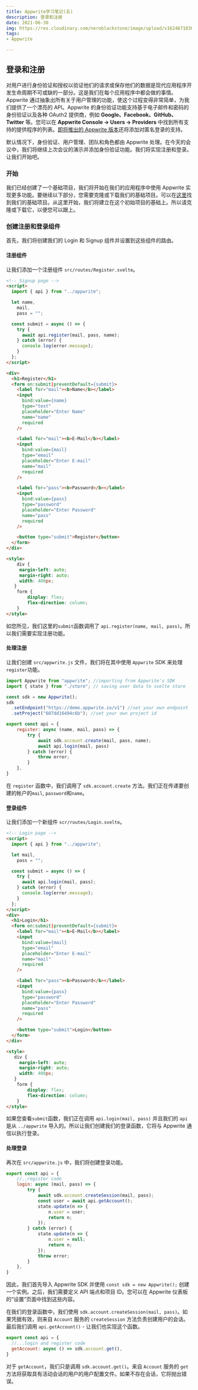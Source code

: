 ```yaml
---
title: Appwrite学习笔记(五)
description: 登录和注册
date: 2021-06-30
img: https://res.cloudinary.com/neroblackstone/image/upload/v1624671830/appwrite_i2voda.webp
tags:
- Appwrite

---
```

## 登录和注册

对用户进行身份验证和授权以验证他们的请求或保存他们的数据是现代应用程序开发生命周期不可或缺的一部分。这是我们在每个应用程序中都会做的事情。Appwrite 通过抽象出所有关于用户管理的功能，使这个过程变得非常简单，为我们提供了一个漂亮的 API。Appwrite 的身份验证功能支持基于电子邮件和密码的身份验证以及各种 OAuth2 提供商，例如 **Google、Facebook、GitHub、Twitter** 等。您可以在 **Appwrite Console -> Users -> Providers** 中找到所有支持的提供程序的列表。[即将推出的 Appwrite 版本](https://dev.to/appwrite/appwrite-0-8-is-coming-soon-and-this-is-what-you-can-expect-35li)还将添加对匿名登录的支持。

默认情况下，身份验证、用户管理、团队和角色都由 Appwrite 处理。在今天的会议中，我们将继续上次会议的演示并添加身份验证功能。我们将实现注册和登录。让我们开始吧。

### 开始

我们已经创建了一个基础项目，我们将开始在我们的应用程序中使用 Appwrite 实现更多功能。要继续以下部分，您需要克隆或下载我们的基础项目。可以在[这里](https://github.com/christyjacob4/30-days-of-appwrite/tree/starter)找到我们的基础项目。从这里开始，我们将建立在这个初始项目的基础上。所以请克隆或下载它，以便您可以跟上。

### 创建注册和登录组件

首先，我们将创建我们的 Login 和 Signup 组件并设置到这些组件的路由。

#### 注册组件

让我们添加一个注册组件 `src/routes/Register.svelte`。

``` html
<!-- Signup page -->
<script>
  import { api } from "../appwrite";

  let name,
    mail,
    pass = "";

  const submit = async () => {
    try {
      await api.register(mail, pass, name);
    } catch (error) {
      console.log(error.message);
    }
  };
</script>

<div>
  <h1>Register</h1>
  <form on:submit|preventDefault={submit}>
    <label for="mail"><b>Name</b></label>
    <input
      bind:value={name}
      type="text"
      placeholder="Enter Name"
      name="name"
      required
    />

    <label for="mail"><b>E-Mail</b></label>
    <input
      bind:value={mail}
      type="email"
      placeholder="Enter E-mail"
      name="mail"
      required
    />

    <label for="pass"><b>Password</b></label>
    <input
      bind:value={pass}
      type="password"
      placeholder="Enter Password"
      name="pass"
      required
    />

    <button type="submit">Register</button>
  </form>
</div>

<style>
    div {
     margin-left: auto;
     margin-right: auto;
     width: 400px;
   }
    form {
        display: flex;
        flex-direction: column;
    }
</style>
```

如您所见，我们这里的`submit`函数调用了 `api.register(name, mail, pass)`。所以我们需要实现注册功能。

#### 处理注册

让我们创建 `src/appwrite.js` 文件，我们将在其中使用 `Appwrite` SDK 来处理`register`功能。

``` js
import Appwrite from "appwrite"; //importing from Appwrite's SDK
import { state } from "./store"; // saving user data to svelte store

const sdk = new Appwrite();
sdk
  .setEndpoint("https://demo.appwrite.io/v1") //set your own endpoint
  .setProject("607dd16494c6b"); //set your own project id

export const api = {
    register: async (name, mail, pass) => {
        try {
            await sdk.account.create(mail, pass, name);
            await api.login(mail, pass)
        } catch (error) {
            throw error;
        }
    },
}
```

在 `register` 函数中，我们调用了 `sdk.account.create` 方法。我们正在传递要创建的帐户的`mail`, `password`和`name`。

#### 登录组件

让我们添加一个新组件 `scr/routes/Login.svelte`。

``` html
<!-- Login page -->
<script>
  import { api } from "../appwrite";

  let mail,
    pass = "";

  const submit = async () => {
    try {
      await api.login(mail, pass);
    } catch (error) {
      console.log(error.message);
    }
  };
</script>
<div>
  <h1>Login</h1>
  <form on:submit|preventDefault={submit}>
    <label for="mail"><b>E-Mail</b></label>
    <input
      bind:value={mail}
      type="email"
      placeholder="Enter E-mail"
      name="mail"
      required
    />

    <label for="pass"><b>Password</b></label>
    <input
      bind:value={pass}
      type="password"
      placeholder="Enter Password"
      name="pass"
      required
    />

    <button type="submit">Login</button>
  </form>
</div>

<style>
   div {
     margin-left: auto;
     margin-right: auto;
     width: 400px;
   }
    form {
        display: flex;
        flex-direction: column;
    }
</style>
```

如果您查看`submit`函数，我们正在调用 `api.login(mail, pass)` 并且我们的 `api` 是从 `../appwrite` 导入的。所以让我们创建我们的登录函数，它将与 Appwrite 通信以执行登录。

#### 处理登录

再次在 `src/appwrite.js` 中，我们将创建登录功能。

``` js
export const api = {
    //..register code
    login: async (mail, pass) => {
        try {
            await sdk.account.createSession(mail, pass);
            const user = await api.getAccount();
            state.update(n => {
                n.user = user;
                return n;
            });
        } catch (error) {
            state.update(n => {
                n.user = null;
                return n;
            });
            throw error;
        }
    },
}
```

因此，我们首先导入 Appwrite SDK 并使用 `const sdk = new Appwrite();` 创建一个实例。之后，我们需要定义 API 端点和项目 ID。您可以在 Appwrite 仪表板的“设置”页面中找到这些内容。

在我们的登录函数中，我们使用 `sdk.account.createSession(mail, pass)`。如果凭据有效，则来自 `Account` 服务的 `createSession` 方法负责创建用户的会话。最后我们调用 `api.getAccount()` - 让我们也实现这个函数。

``` js
export const api = {
  //...login and register code
  getAccount: async () => sdk.account.get(),
}
```

对于 `getAccount`，我们只是调用 `sdk.account.get()`。来自 `Account` 服务的 `get` 方法将获取具有活动会话的用户的用户配置文件。如果不存在会话，它将抛出错误。